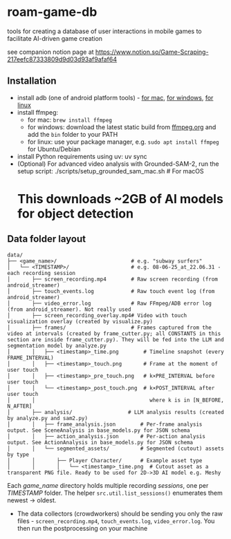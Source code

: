# roam-game-db
tools for creating a database of user interactions in mobile games to facilitate AI-driven game creation

see companion notion page at https://www.notion.so/Game-Scraping-217eefc87333809d9d03d93af9afaf64

## Installation

- install adb (one of android platform tools) - [for mac](https://dl.google.com/android/repository/platform-tools-latest-darwin.zip), [for windows](https://dl.google.com/android/repository/platform-tools-latest-windows.zip), [for linux](https://dl.google.com/android/repository/platform-tools-latest-linux.zip)
- install ffmpeg:
    - for mac: `brew install ffmpeg`
    - for windows: download the latest static build from [ffmpeg.org](https://ffmpeg.org/download.html#build-windows) and add the `bin` folder to your PATH
    - for linux: use your package manager, e.g. `sudo apt install ffmpeg` for Ubuntu/Debian
- install Python requirements using uv:
    uv sync
- (Optional) For advanced video analysis with Grounded-SAM-2, run the setup script:
    ./scripts/setup_grounded_sam_mac.sh  # For macOS
    # This downloads ~2GB of AI models for object detection


## Data folder layout

```
data/
├── <game_name>/                        # e.g. "subway surfers"
│   └── <TIMESTAMP>/                    # e.g. 08-06-25_at_22.06.31 - each recording session
│       ├── screen_recording.mp4        # Raw screen recording (from android_streamer)
│       ├── touch_events.log            # Raw touch event log (from android_streamer)
│       ├── video_error.log             # Raw FFmpeg/ADB error log (from android_streamer). Not really used
│       ├── screen_recording_overlay.mp4# Video with touch visualization overlay (created by visualize.py)
│       ├── frames/                     # Frames captured from the video at intervals (created by frame_cutter.py; all CONSTANTS in this section are inside frame_cutter.py). They will be fed into the LLM and segmentation model by analyze.py
│       │   ├── <timestamp>_time.png        # Timeline snapshot (every FRAME_INTERVAL)
│       │   ├── <timestamp>_touch.png       # Frame at the moment of user touch
│       │   ├── <timestamp>_pre_touch.png   # k×PRE_INTERVAL before user touch
│       │   └── <timestamp>_post_touch.png  # k×POST_INTERVAL after user touch
│       │                                     where k is in [N_BEFORE, N_AFTER]
│       ├── analysis/                  # LLM analysis results (created by analyze.py and sam2.py)
│       │   ├── frame_analysis.json        # Per-frame analysis output. See SceneAnalysis in base_models.py for JSON schema
│       │   ├── action_analysis.json       # Per-action analysis output. See ActionAnalysis in base_models.py for JSON schema
│       │   └── segmented_assets/          # Segmented (cutout) assets by type
│       │       ├── Player Character/      # Example asset type
│       │       │   └── <timestamp>_time.png  # Cutout asset as a transparent PNG file. Ready to be used for 2D->3D AI model e.g. Meshy
```

Each *game_name* directory holds multiple recording *sessions*, one per *TIMESTAMP* folder. The helper `src.util.list_sessions()` enumerates them newest → oldest.

- The data collectors (crowdworkers) should be sending you only the raw files - `screen_recording.mp4`, `touch_events.log`, `video_error.log`. You then run the postprocessing on your machine
